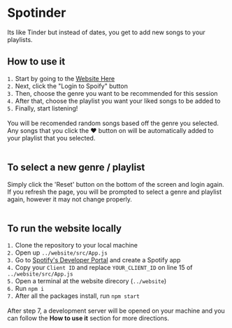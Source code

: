 # Spotinder

Its like Tinder but instead of dates, you get to add new songs to your playlists.

## How to use it
`1.` Start by going to the [Website Here](https://spotinder.dickey.gg) <br>
`2.` Next, click the "Login to Spoify" button <br>
`3.` Then, choose the genre you want to be recommended for this session <br>
`4.` After that, choose the playlist you want your liked songs to be added to <br>
`5.` Finally, start listening! <br>
<br>
You will be recomended random songs based off the genre you selected. Any songs that you click the ❤️ button on will be automatically added to your playlist that you selected.
<br>
<br>
## To select a new genre / playlist
Simply click the 'Reset' button on the bottom of the screen and login again. If you refresh the page, you will be prompted to select a genre and playlist again, however it may not change properly.
<br>
<br>
## To run the website locally
`1.` Clone the repository to your local machine <br>
`2.` Open up `../website/src/App.js` <br>
`3.` Go to [Spotify's Developer Portal](https://developer.spotify.com/dashboard) and create a Spotify app <br>
`4.` Copy your `Client ID` and replace `YOUR_CLIENT_ID` on line 15 of `../website/src/App.js` <br>
`5.` Open a terminal at the website direcory (`../website`) <br>
`6.` Run `npm i` <br>
`7.` After all the packages install, run `npm start` <br>
<br>
After step 7, a development server will be opened on your machine and you can follow the **How to use it** section for more directions.
